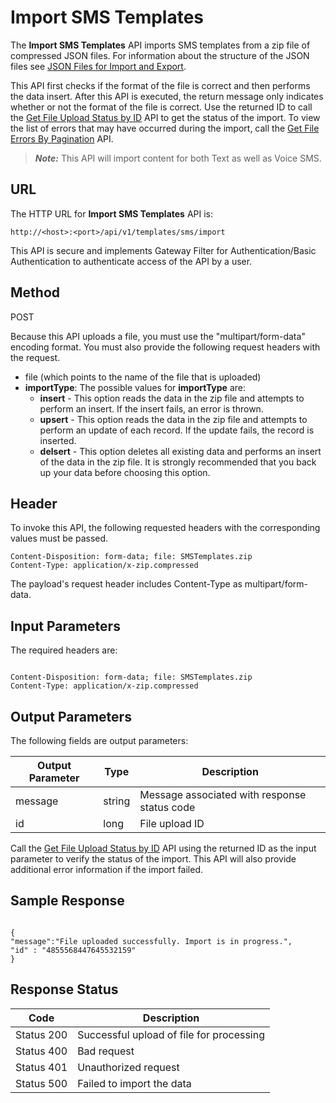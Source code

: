
# Import SMS Templates

The **Import SMS Templates** API imports SMS templates from a zip file of compressed JSON files. For information about the structure of the JSON files see [JSON Files for Import and Export](../JSON_Files.md).

This API first checks if the format of the file is correct and then performs the data insert. After this API is executed, the return message only indicates whether or not the format of the file is correct. Use the returned ID to call the [Get File Upload Status by ID](../REST_API_Administration/Get_File_Upload_Status_by_ID.md) API to get the status of the import. To view the list of errors that may have occurred during the import, call the [Get File Errors By Pagination](../REST_API_Administration/Get_File_Errors_By_Pagination.md) API.

> **_Note:_** This API will import content for both Text as well as Voice SMS.

## URL

The HTTP URL for **Import SMS Templates** API is:

```
http://<host>:<port>/api/v1/templates/sms/import
```

This API is secure and implements Gateway Filter for Authentication/Basic Authentication to authenticate access of the API by a user.

## Method

POST

Because this API uploads a file, you must use the "multipart/form-data" encoding format. You must also provide the following request headers with the request.

- file (which points to the name of the file that is uploaded)
- **importType**: The possible values for **importType** are:
  - **insert** - This option reads the data in the zip file and attempts to perform an insert. If the insert fails, an error is thrown.
  - **upsert** - This option reads the data in the zip file and attempts to perform an update of each record. If the update fails, the record is inserted.
  - **delsert** - This option deletes all existing data and performs an insert of the data in the zip file. It is strongly recommended that you back up your data before choosing this option.

## Header

To invoke this API, the following requested headers with the corresponding values must be passed.

```
Content-Disposition: form-data; file: SMSTemplates.zip  
Content-Type: application/x-zip.compressed
```

The payload's request header includes Content-Type as multipart/form-data.

## Input Parameters

The required headers are:

```

Content-Disposition: form-data; file: SMSTemplates.zip  
Content-Type: application/x-zip.compressed
```

## Output Parameters

The following fields are output parameters:

| Output Parameter | Type   | Description                                  |
| ---------------- | ------ | -------------------------------------------- |
| message          | string | Message associated with response status code |
| id               | long   | File upload ID                               |

Call the [Get File Upload Status by ID](../REST_API_Administration/Get_File_Upload_Status_by_ID.md) API using the returned ID as the input parameter to verify the status of the import. This API will also provide additional error information if the import failed.

## Sample Response

```

{
"message":"File uploaded successfully. Import is in progress.",
"id" : "4855568447645532159"
}
```

## Response Status

| Code       | Description                              |
| ---------- | ---------------------------------------- |
| Status 200 | Successful upload of file for processing |
| Status 400 | Bad request                              |
| Status 401 | Unauthorized request                     |
| Status 500 | Failed to import the data                |

